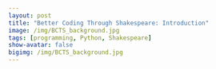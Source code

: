 ```yaml
---
layout: post
title: "Better Coding Through Shakespeare: Introduction"
image: /img/BCTS_background.jpg
tags: [programming, Python, Shakespeare]
show-avatar: false
bigimg: /img/BCTS_background.jpg
---
```

